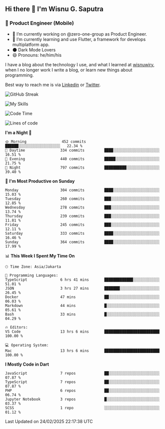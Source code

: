 ## Hi there 👋 I'm Wisnu G. Saputra

### :mobile_phone_off: Product Engineer (Mobile)

- 🔭 I’m currently working on @zero-one-group as Product Engineer.
- 🌱 I’m currently learning and use Flutter, a framework for develops multiplatform app.
- 🌑 Dark Mode Lovers
- 😄 Pronouns: he/him/his

I have a blog about the technology I use, and what I learned at [wisnuwiry](https://wisnuwiry.space/), when I no longer work I write a blog, or learn new things about programming.

Best way to reach me is via [Linkedin](https://www.linkedin.com/in/wisnu-saputra/) or [Twitter](https://twitter.com/wisnuwiry).

![GitHub Streak](https://streak-stats.demolab.com?user=wisnuwiry&theme=dark&hide_border=true)

![My Skills](https://skillicons.dev/icons?i=dart,flutter,kotlin,swift,go,js,css,neovim,git,linux&perline=5)

<!--START_SECTION:waka-->
![Code Time](http://img.shields.io/badge/Code%20Time-1%2C717%20hrs%2050%20mins-blue)

![Lines of code](https://img.shields.io/badge/From%20Hello%20World%20I%27ve%20Written-3.9%20million%20lines%20of%20code-blue)

**I'm a Night 🦉** 

```text
🌞 Morning                452 commits         ██████░░░░░░░░░░░░░░░░░░░   22.34 % 
🌆 Daytime                334 commits         ████░░░░░░░░░░░░░░░░░░░░░   16.51 % 
🌃 Evening                440 commits         █████░░░░░░░░░░░░░░░░░░░░   21.75 % 
🌙 Night                  797 commits         ██████████░░░░░░░░░░░░░░░   39.40 % 
```
📅 **I'm Most Productive on Sunday** 

```text
Monday                   304 commits         ████░░░░░░░░░░░░░░░░░░░░░   15.03 % 
Tuesday                  260 commits         ███░░░░░░░░░░░░░░░░░░░░░░   12.85 % 
Wednesday                278 commits         ███░░░░░░░░░░░░░░░░░░░░░░   13.74 % 
Thursday                 239 commits         ███░░░░░░░░░░░░░░░░░░░░░░   11.81 % 
Friday                   245 commits         ███░░░░░░░░░░░░░░░░░░░░░░   12.11 % 
Saturday                 333 commits         ████░░░░░░░░░░░░░░░░░░░░░   16.46 % 
Sunday                   364 commits         ████░░░░░░░░░░░░░░░░░░░░░   17.99 % 
```


📊 **This Week I Spent My Time On** 

```text
🕑︎ Time Zone: Asia/Jakarta

💬 Programming Languages: 
TypeScript               6 hrs 41 mins       █████████████░░░░░░░░░░░░   51.01 % 
JSON                     3 hrs 27 mins       ███████░░░░░░░░░░░░░░░░░░   26.45 % 
Docker                   47 mins             ██░░░░░░░░░░░░░░░░░░░░░░░   06.03 % 
Markdown                 44 mins             █░░░░░░░░░░░░░░░░░░░░░░░░   05.61 % 
Bash                     33 mins             █░░░░░░░░░░░░░░░░░░░░░░░░   04.29 % 

🔥 Editors: 
VS Code                  13 hrs 6 mins       █████████████████████████   100.00 % 

💻 Operating System: 
Mac                      13 hrs 6 mins       █████████████████████████   100.00 % 
```

**I Mostly Code in Dart** 

```text
JavaScript               7 repos             ██░░░░░░░░░░░░░░░░░░░░░░░   07.87 % 
TypeScript               7 repos             ██░░░░░░░░░░░░░░░░░░░░░░░   07.87 % 
PHP                      6 repos             ██░░░░░░░░░░░░░░░░░░░░░░░   06.74 % 
Jupyter Notebook         3 repos             █░░░░░░░░░░░░░░░░░░░░░░░░   03.37 % 
SCSS                     1 repo              ░░░░░░░░░░░░░░░░░░░░░░░░░   01.12 % 
```




 Last Updated on 24/02/2025 22:17:38 UTC
<!--END_SECTION:waka-->
